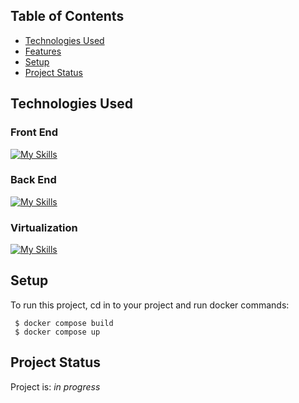 
## Table of Contents
* [Technologies Used](#technologies-used)
* [Features](#features)
* [Setup](#setup)
* [Project Status](#project-status)


## Technologies Used

### Front End
[![My Skills](https://skills.thijs.gg/icons?i=html,css,react)](https://skills.thijs.gg)

### Back End
[![My Skills](https://skills.thijs.gg/icons?i=python,django,postgres)](https://skills.thijs.gg)

### Virtualization 
[![My Skills](https://skills.thijs.gg/icons?i=docker)](https://skills.thijs.gg)

## Setup
To run this project, cd in to your project and run docker commands:

```
 $ docker compose build
 $ docker compose up
```

## Project Status
Project is: _in progress_ 
